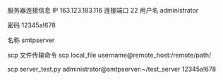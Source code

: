 服务器连接信息
IP
163.123.183.116
连接端口
22
用户名
administrator

密码
12345a!678

名称
smtpserver

scp 文件传输命令
scp local_file username@remote_host:/remote/path/

scp server_test.py administrator@smtpserver:~/test_server
12345a!678
